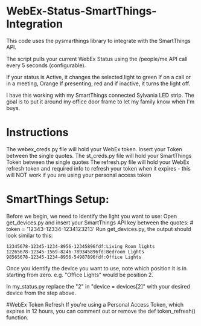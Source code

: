 # WebEx-Status-SmartThings-Integration

This code uses the pysmarthings library to integrate with the SmartThings API.

The script pulls your current WebEx Status using the /people/me API call every 5 seconds (configurable).

If your status is Active, it changes the selected light to green
If on a call or in a meeting, Orange
If presenting, red
and if inactive, it turns the light off.

I have this working with my SmartThings connected Sylvania LED strip. The goal is to put it around my office door frame to let my family know when I'm buys.

# Instructions
The webex_creds.py file will hold your WebEx token. Insert your Token between the single quotes.
The st_creds.py file will hold your SmartThings Token between the single quotes
The refresh.py file will hold your WebEx refresh token and required info to refresh your token when it expires - this will NOT work if you are using your personal access token

# SmartThings Setup:
Before we begin, we need to identify the light you want to use:
Open get_devices.py and insert your SmartThings API key between the quotes:
    # token = '12343-12334-1234123213'
Run get_devices.py, the output should look similar to this:

    12345678-12345-1234-8956-12345896fdf:Living Room lights
    12265678-12345-1569-8246-789345896fd:Bedroom Lights
    98565678-12345-1234-8956-54987896fdf:Office Lights
    
Once you identify the device you want to use, note which position it is in starting from zero. e.g. "Office Lights" would be position 2.

In my_status.py replace the "2" in "device = devices[2]" with your desired device from the step above.

#WebEx Token Refresh
If you're using a Personal Access Token, which expires in 12 hours, you can comment out or remove the def token_refresh() function.



